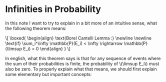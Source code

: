 #  Infinities in Probability

In this note I want to try to explain in a bit more of an intuitive sense, what the following theorem means: 

\\[
  \boxed{
  \begin{align}
    \text{Borel Cantelli Lemma :}  \newline \newline
    \text{if} \sum_i^\infty \mathbb{P}(E_i) < \infty \rightarrow \mathbb{P}(\limsup E_i) = 0
  \end{align}
  }
\\]


In english, what this theorem says is that for any sequence of events where the sum of their probabilities is finite, the probability of \\(\limsup E_i\\) must also be zero. To properly explain what that means, we should first explain some elementary but important concepts: 




